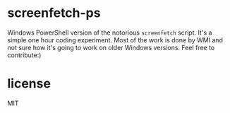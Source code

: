 # screenfetch-ps
Windows PowerShell version of the notorious `screenfetch` script. It's a simple one hour coding experiment. Most of the work is done by WMI and not sure how it's going to work on older Windows versions. Feel free to contribute:) 

# license
MIT